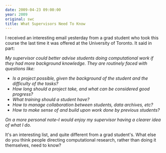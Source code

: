 ```yaml
---
date: 2009-04-23 09:00:00
year: 2009
original: swc
title: What Supervisors Need To Know
---
```

<p>I received an interesting email yesterday from a grad student who took this course the last time it was offered at the University of Toronto.  It said in part:</p>
<p><em>My supervisor could better advise students doing computational work if they had more background knowledge.  They are routinely faced with questions like:<br />
</em></p>
<ul>
<li><em>Is a project possible, given the background of the student and the difficulty of the tasks?</em></li>
<li><em>How long should a project take, and what can be considered good progress?</em></li>
<li><em>What training should a student have?</em></li>
<li><em>How to manage collaboration between students, data archives, etc?</em></li>
<li><em>How to make sense of and build upon work done by previous students?</em></li>
</ul>
<p><em>On a more personal note–I would enjoy my supervisor having a clearer idea of what I do.</em></p>
<p>It's an interesting list, and quite different from a grad student's. What else do you think people directing computational research, rather than doing it themselves, need to know?</p>
